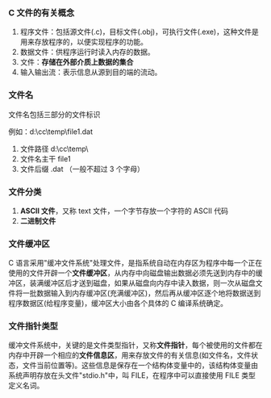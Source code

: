 ### C 文件的有关概念

1. 程序文件：包括源文件(.c)，目标文件(.obj)，可执行文件(.exe)，这种文件是用来存放程序的，以便实现程序的功能。
2. 数据文件：供程序运行时读入内存的数据。
3. 文件：**存储在外部介质上数据的集合**
4. 输入输出流：表示信息从源到目的端的流动。

### 文件名

文件名包括三部分的文件标识

例如：d:\cc\temp\file1.dat

1. 文件路径 d:\cc\temp\
2. 文件名主干 file1
3. 文件后缀 .dat （一般不超过 3 个字母）

### 文件分类

1. **ASCII 文件**，又称 text 文件，一个字节存放一个字符的 ASCII 代码
2. **二进制文件**

### 文件缓冲区

C 语言采用"缓冲文件系统"处理文件，是指系统自动在内存区为程序中每一个正在使用的文件开辟一个**文件缓冲区**，从内存中向磁盘输出数据必须先送到内存中的缓冲区，装满缓冲区后才送到磁盘，如果从磁盘向内存中读入数据，则一次从磁盘文件将一批数据输入到内存缓冲区(充满缓冲区)，然后再从缓冲区逐个地将数据送到程序数据区(给程序变量)，缓冲区大小由各个具体的 C 编译系统确定。

### 文件指针类型

缓冲文件系统中，关键的是文件类型指针，又称**文件指针**，每个被使用的文件都在内存中开辟一个相应的**文件信息区**，用来存放文件的有关信息(如文件名，文件状态，文件当前位置等)。这些信息是保存在一个结构体变量中的，该结构体变量由系统声明存放在头文件"stdio.h"中，叫 FILE，在程序中可以直接使用 FILE 类型定义名词。
